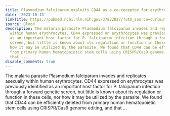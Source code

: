 ```yaml
---
title: Plasmodium falciparum exploits CD44 as a co-receptor for erythrocyte invasion
date: '2023-10-13'
linkTitle: https://pubmed.ncbi.nlm.nih.gov/37832027/?utm_source=curl&utm_medium=rss&utm_campaign=journals&utm_content=7603509&fc=None&ff=20231014180801&v=2.17.9.post6+86293ac
source: Blood
description: The malaria parasite Plasmodium falciparum invades and replicates asexually
  within human erythrocytes. CD44 expressed on erythrocytes was previously identified
  as an important host factor for P. falciparum infection through a forward genetic
  screen, but little is known about its regulation or function in these cells, nor
  how it may be utilized by the parasite. We found that CD44 can be efficiently deleted
  from primary human hematopoietic stem cells using CRISPR/Cas9 genome editing, and
  that ...
disable_comments: true
---
```

The malaria parasite Plasmodium falciparum invades and replicates asexually within human erythrocytes. CD44 expressed on erythrocytes was previously identified as an important host factor for P. falciparum infection through a forward genetic screen, but little is known about its regulation or function in these cells, nor how it may be utilized by the parasite. We found that CD44 can be efficiently deleted from primary human hematopoietic stem cells using CRISPR/Cas9 genome editing, and that ...